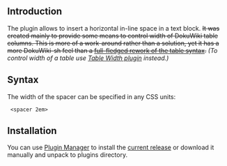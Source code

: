 ## Introduction ##

The plugin allows to insert a horizontal in-line space in a text block. <strike>It was created mainly to provide some means to control width of DokuWiki table columns. This is more of a work-around rather than a solution, yet it has a more DokuWiki-sh feel than a <a href='http://www.dokuwiki.org/plugin:exttab1'>full-fledged rework of the table syntax</a>.</strike> _(To control width of a table use [Table Width plugin](TableWidth.md) instead.)_


## Syntax ##

The width of the spacer can be specified in any CSS units:

```
 <spacer 2em>
```


## Installation ##

You can use [Plugin Manager](http://www.dokuwiki.org/plugin:plugin) to install the [current release](http://dwp-forge.googlecode.com/files/spacer-2008-08-20.zip) or download it manually and unpack to plugins directory.
